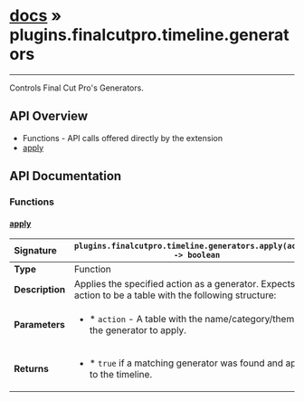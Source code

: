 # [docs](index.md) » plugins.finalcutpro.timeline.generators
---

Controls Final Cut Pro's Generators.

## API Overview
* Functions - API calls offered directly by the extension
 * [apply](#apply)

## API Documentation

### Functions

#### [apply](#apply)
| <span style="float: left;">**Signature**</span> | <span style="float: left;">`plugins.finalcutpro.timeline.generators.apply(action) -> boolean` </span>                                                          |
| -----------------------------------------------------|---------------------------------------------------------------------------------------------------------|
| **Type**                                             | Function                                                                                         |
| **Description**                                      | Applies the specified action as a generator. Expects action to be a table with the following structure:                                                                                         |
| **Parameters**                                       | <ul><li>* `action`		- A table with the name/category/theme for the generator to apply.</li></ul> |
| **Returns**                                          | <ul><li>* `true` if a matching generator was found and applied to the timeline.</li></ul>          |


